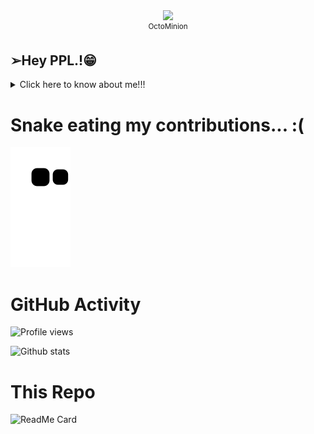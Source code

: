 <div align="center">
<img src="https://pin.it/3C65F6b" width="200"><br>
<sup>OctoMinion</sup>
</div>

## ➢Hey PPL.!😁
<details>
<summary>Click here to know about me!!!</summary>
<pre>
- 🔭 I’m currently working on developing my programming skills.
- 🌱 I’m currently learning B.Tech in CSE, DSATM-Bangalore.
- 👯 I’m looking to collaborate on <img src="https://edent.github.io/SuperTinyIcons/images/svg/flutter.svg" width="15" title="Flutter"/> Projects.
- 🤔 I’m looking for help with Data Structures.
- 💬 Ask me about anything, doesn't matter if I Know or Don't.
- 😄 You can call me sashank, saya, buddy, man, bro, dude.
- ⚡ Fun fact: Flutter basics can be mastered in a week. Give it a try!
- 📫 How to reach me:
  <a href="mailto:sashanksaya@gmail.com"><img src="https://edent.github.io/SuperTinyIcons/images/svg/gmail.svg" width="15" title="Gmail"/></a> - sashanksaya@gmail.com,  <a href="https://wa.me/6363345756"><img src="https://edent.github.io/SuperTinyIcons/images/svg/whatsapp.svg" width="15" title="Gmail"/></a>  <img src="https://edent.github.io/SuperTinyIcons/images/svg/signal.svg" width="15" title="Signal"/>  <img src="https://edent.github.io/SuperTinyIcons/images/svg/telegram.svg" width="15" title="Telegram"/>  <img src="https://edent.github.io/SuperTinyIcons/images/svg/phone.svg" width="15" title="Phone"/> <strong>@</strong> +91 6363866757,  <Strong>Social</strong> - <a href="https://www.linkedin.com/in/sashank-saya-78700522b/"><img src="https://edent.github.io/SuperTinyIcons/images/svg/linkedin.svg" width="15" title="LinkedIn" /></a>  <a href="https://www.instagram.com/sashank_saya/"><img src="https://edent.github.io/SuperTinyIcons/images/svg/instagram.svg" width="15" title="Instagram" /></a>  <a href="https://www.facebook.com/sayashashank/"><img src="https://edent.github.io/SuperTinyIcons/images/svg/facebook.svg" width="15" title="Facebook" /></a>  <a href="https://www.github.com/sashanksaya/"><img src="https://edent.github.io/SuperTinyIcons/images/svg/github.svg" width="15" title="GitHub" /></a>
</pre>
</details>
  
 # Snake eating my contributions...  :(
![snake animation](https://github.com/sashanksaya/sashanksaya/blob/output/github-contribution-grid-snake2.svg)

# GitHub Activity
![Profile views](https://gpvc.arturio.dev/sashanksaya)

![Github stats](https://github-readme-stats.vercel.app/api?username=sashanksaya)

# This Repo
![ReadMe Card](https://github-readme-stats.vercel.app/api/pin/?username=sashanksaya&repo=sashanksaya) 
